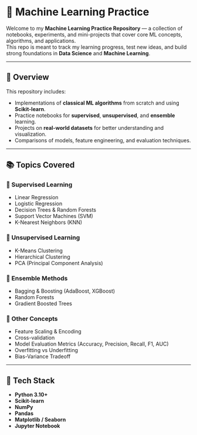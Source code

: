 # 🤖 Machine Learning Practice

Welcome to my **Machine Learning Practice Repository** — a collection of notebooks, experiments, and mini-projects that cover core ML concepts, algorithms, and applications.  
This repo is meant to track my learning progress, test new ideas, and build strong foundations in **Data Science** and **Machine Learning**.

---

## 🧠 Overview

This repository includes:
- Implementations of **classical ML algorithms** from scratch and using **Scikit-learn**.
- Practice notebooks for **supervised**, **unsupervised**, and **ensemble** learning.
- Projects on **real-world datasets** for better understanding and visualization.
- Comparisons of models, feature engineering, and evaluation techniques.

---

## 📚 Topics Covered

### 🔹 Supervised Learning
- Linear Regression  
- Logistic Regression  
- Decision Trees & Random Forests  
- Support Vector Machines (SVM)  
- K-Nearest Neighbors (KNN)

### 🔹 Unsupervised Learning
- K-Means Clustering  
- Hierarchical Clustering  
- PCA (Principal Component Analysis)

### 🔹 Ensemble Methods
- Bagging & Boosting (AdaBoost, XGBoost)  
- Random Forests  
- Gradient Boosted Trees  

### 🔹 Other Concepts
- Feature Scaling & Encoding  
- Cross-validation  
- Model Evaluation Metrics (Accuracy, Precision, Recall, F1, AUC)  
- Overfitting vs Underfitting  
- Bias-Variance Tradeoff  


---

## 🧱 Tech Stack

- **Python 3.10+**
- **Scikit-learn**
- **NumPy**
- **Pandas**
- **Matplotlib / Seaborn**
- **Jupyter Notebook**


